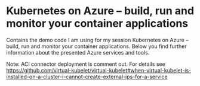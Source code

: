 # Kubernetes on Azure – build, run and monitor your container applications
Contains the demo code I am using for my session Kubernetes on Azure – build, run and monitor your container applications.
Below you find further information about the presented Azure services and tools.

Note:
ACI connector deployment is comment out. For details see https://github.com/virtual-kubelet/virtual-kubelet#when-virtual-kubelet-is-installed-on-a-cluster-i-cannot-create-external-ips-for-a-service
